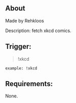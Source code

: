 
## About
Made by Rehkloos

Description: fetch xkcd comics.

## Trigger:
> !xkcd

`example: !xkcd `

## Requirements:
None.
